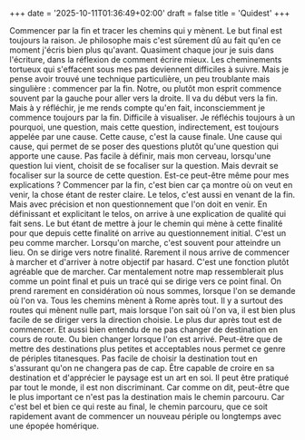 +++
date = '2025-10-11T01:36:49+02:00'
draft = false
title = 'Quidest'
+++

Commencer par la fin et tracer les chemins qui y mènent. Le but final est toujours la raison. Je philosophe mais c'est sûrement dû au fait qu'en ce moment j'écris bien plus qu'avant. Quasiment chaque jour je suis dans l'écriture, dans la réflexion de comment écrire mieux. Les cheminements tortueux qui s'effacent sous mes pas deviennent difficiles à suivre.
Mais je pense avoir trouvé une technique particulière, un peu troublante mais singulière : commencer par la fin. Notre, ou plutôt mon esprit commence souvent par la gauche pour aller vers la droite. Il va du début vers la fin. Mais à y réfléchir, je me rends compte qu'en fait, inconsciemment je commence toujours par la fin.
Difficile à visualiser. Je réfléchis toujours à un pourquoi, une question, mais cette question, indirectement, est toujours appelée par une cause. Cette cause, c'est la cause finale. Une cause qui cause, qui permet de se poser des questions plutôt qu'une question qui apporte une cause. Pas facile à définir, mais mon cerveau, lorsqu'une question lui vient, choisit de se focaliser sur la question. Mais devrait se focaliser sur la source de cette question.
Est-ce peut-être même pour mes explications ? Commencer par la fin, c'est bien car ça montre où on veut en venir, la chose étant de rester claire. Le telos, c'est aussi en venant de la fin. Mais avec précision et non questionnement que l'on doit en venir. En définissant et explicitant le telos, on arrive à une explication de qualité qui fait sens. Le but étant de mettre à jour le chemin qui mène à cette finalité pour que depuis cette finalité on arrive au questionnement initial.
C'est un peu comme marcher. Lorsqu'on marche, c'est souvent pour atteindre un lieu. On se dirige vers notre finalité. Rarement il nous arrive de commencer à marcher et d'arriver à notre objectif par hasard. C'est une fonction plutôt agréable que de marcher. Car mentalement notre map ressemblerait plus comme un point final et puis un tracé qui se dirige vers ce point final. On prend rarement en considération où nous sommes, lorsque l'on se demande où l'on va. Tous les chemins mènent à Rome après tout.
Il y a surtout des routes qui mènent nulle part, mais lorsque l'on sait où l'on va, il est bien plus facile de se diriger vers la direction choisie. Le plus dur après tout est de commencer. Et aussi bien entendu de ne pas changer de destination en cours de route. Ou bien changer lorsque l'on est arrivé. Peut-être que de mettre des destinations plus petites et acceptables nous permet ce genre de périples titanesques.
Pas facile de choisir la destination tout en s'assurant qu'on ne changera pas de cap. Être capable de croire en sa destination et d'apprécier le paysage est un art en soi. Il peut être pratiqué par tout le monde, il est non discriminant. Car comme on dit, peut-être que le plus important ce n'est pas la destination mais le chemin parcouru. Car c'est bel et bien ce qui reste au final, le chemin parcouru, que ce soit rapidement avant de commencer un nouveau périple ou longtemps avec une épopée homérique.